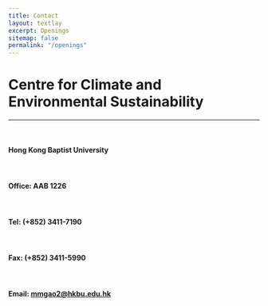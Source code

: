 ```yaml
---
title: Contact
layout: textlay
excerpt: Openings
sitemap: false
permalink: "/openings"
---
```


# Centre for Climate and Environmental Sustainability

----------------------------------------------------------------------------------------------------------------------------------------------------------------------

<br />

#### Hong Kong Baptist University

<br />

#### Office: AAB 1226  

<br />

#### Tel: (+852) 3411-7190

<br />

#### Fax:	(+852) 3411-5990

<br />

#### Email: [mmgao2@hkbu.edu.hk](mmgao2@hkbu.edu.hk)

<br />
<br />
